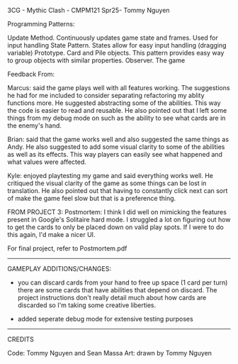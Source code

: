 3CG - Mythic Clash - CMPM121 Spr25- Tommy Nguyen

Programming Patterns:

Update Method. Continuously updates game state and frames. Used for input handling
State Pattern. States allow for easy input handling (dragging variable)
Prototype. Card and Pile objects. This pattern provides easy way to group objects with similar properties.
Observer. The game

Feedback From:

Marcus: said the game plays well with all features working. The suggestions he had for me included to consider separating refactoring my ablity functions more. He suggested abstracting some of the abilities. This way the code is easier to read and reusable. He also pointed out that I left some things from my debug mode on such as the ability to see what cards are in the enemy's hand.

Brian: said that the game works well and also suggested the same things as Andy. He also suggested to add some visual clarity to some of the abilities as well as its effects. This way players can easily see what happened and what values were affected. 

Kyle: enjoyed playtesting my game and said everything works well. He critiqued the visual clarity of the game as some things can be lost in translation. He also pointed out that having to constantly click next can sort of make the game feel slow but that is a preference thing.

FROM PROJECT 3:
Postmortem: I think I did well on mimicking the features present in Google's Solitaire hard mode. I struggled a lot on figuring out how to get the cards to only be placed down on valid play spots. If I were to do this again, I'd make a nicer UI.

For final project, refer to Postmortem.pdf

--------------------
GAMEPLAY ADDITIONS/CHANGES:

- you can discard cards from your hand to free up space (1 card per turn)
    there are some cards that have abilities that depend on discard. The project instructions
    don't really detail much about how cards are discarded so I'm taking some creative liberties.

- added seperate debug mode for extensive testing purposes


--------------------
CREDITS 

Code: Tommy Nguyen and Sean Massa
Art: drawn by Tommy Nguyen

